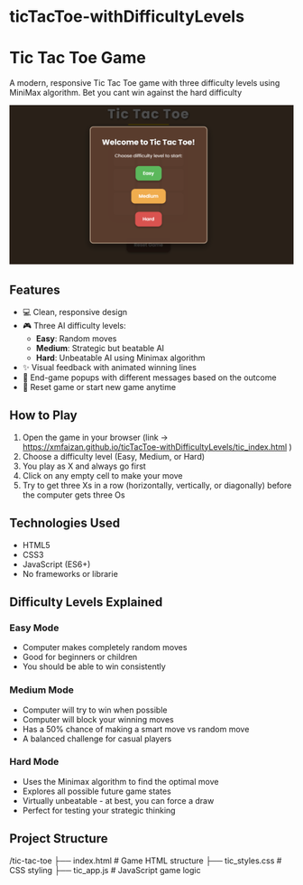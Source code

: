 # ticTacToe-withDifficultyLevels

# Tic Tac Toe Game

A modern, responsive Tic Tac Toe game with three difficulty levels using MiniMax algorithm. Bet you cant win against the hard difficulty

![Tic Tac Toe Game](welcome.png)

## Features

- 💻 Clean, responsive design
- 🎮 Three AI difficulty levels:
  - **Easy**: Random moves
  - **Medium**: Strategic but beatable AI
  - **Hard**: Unbeatable AI using Minimax algorithm
- ✨ Visual feedback with animated winning lines
- 🎯 End-game popups with different messages based on the outcome
- 🔄 Reset game or start new game anytime

## How to Play

1. Open the game in your browser (link -> https://xmfaizan.github.io/ticTacToe-withDifficultyLevels/tic_index.html )
2. Choose a difficulty level (Easy, Medium, or Hard)
3. You play as X and always go first
4. Click on any empty cell to make your move
5. Try to get three Xs in a row (horizontally, vertically, or diagonally) before the computer gets three Os

## Technologies Used

- HTML5
- CSS3
- JavaScript (ES6+)
- No frameworks or librarie

## Difficulty Levels Explained

### Easy Mode
- Computer makes completely random moves
- Good for beginners or children
- You should be able to win consistently

### Medium Mode
- Computer will try to win when possible
- Computer will block your winning moves
- Has a 50% chance of making a smart move vs random move
- A balanced challenge for casual players

### Hard Mode
- Uses the Minimax algorithm to find the optimal move
- Explores all possible future game states
- Virtually unbeatable - at best, you can force a draw
- Perfect for testing your strategic thinking

## Project Structure
/tic-tac-toe
├── index.html          # Game HTML structure
├── tic_styles.css      # CSS styling
├── tic_app.js          # JavaScript game logic


